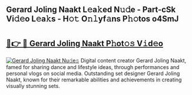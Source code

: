 ## Gerard Joling Naakt L𝚎a𝚔ed N𝚞𝚍e - Part-cSk Vi𝚍𝚎o L𝚎a𝚔s - H𝚘𝚝 O𝚗𝚕yf𝚊ns P𝚑𝚘tos o4SmJ

# <h2><a href="http://kf61bi.oniu.top/?m=Gerard+Joling+Naakt">🔗👉 🔴 Gerard Joling Naakt P𝚑ot𝚘𝚜 V𝚒d𝚎o</a></h2>

[![Gerard Joling Naakt Nu𝚍e𝚜](https://i.imgur.com/0qMVB7G.gif)](http://kf61bi.oniu.top/?m=Gerard+Joling+Naakt)
Digital content creator Gerard Joling Naakt, famed for sharing dance and lifestyle ideas, through performances and personal vlogs on social media. Outstanding set designer Gerard Joling Naakt, known for their remarkable abilities and achievements in creating visually stunning sets.  
